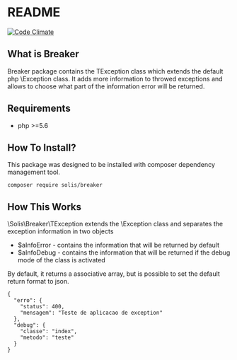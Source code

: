 # README
[![Code Climate](https://codeclimate.com/github/realfabecker/breaker/badges/gpa.svg)](https://codeclimate.com/github/realfabecker/breaker)

## What is Breaker
Breaker package contains the TException class which extends the default php \Exception class. It adds more information to throwed exceptions and allows to choose what part of the information error will be returned.

## Requirements
* php >=5.6

## How To Install?
This package was designed to be installed with composer dependency management tool.
```
composer require solis/breaker
``` 

## How This Works
\Solis\Breaker\TException extends the \Exception class and separates the exception information in two objects
* $aInfoError - contains the information that will be returned by default
* $aInfoDebug - contains the information that will be returned if the debug mode of the class is activated

By default, it returns a associative array, but is possible to set the default return format to json.

```
{
  "erro": {
    "status": 400,
    "mensagem": "Teste de aplicacao de exception"
  },
  "debug": {
    "classe": "index",
    "metodo": "teste"
  }
}
```

